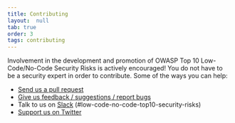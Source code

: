 ```yaml
---
title: Contributing
layout:  null
tab: true
order: 3
tags: contributing
---
```


Involvement in the development and promotion of OWASP Top 10 Low-Code/No-Code Security Risks is actively encouraged!
You do not have to be a security expert in order to contribute. 
Some of the ways you can help:

- [Send us a pull request](https://github.com/OWASP/www-project-top-10-low-code-no-code-security-risks/pulls)
- [Give us feedback / suggestions / report bugs](https://github.com/OWASP/www-project-top-10-low-code-no-code-security-risks/issues)
- Talk to us on [Slack](https://owasp.slack.com/archives/C02C6RU6G10) (#low-code-no-code-top10-security-risks)
- [Support us on Twitter](https://twitter.com/OWASPNoCode)
